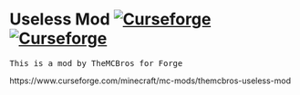 # Useless Mod [![Curseforge](http://cf.way2muchnoise.eu/full_322455_downloads.svg)](https://www.curseforge.com/minecraft/mc-mods/themcbros-useless-mod) [![Curseforge](http://cf.way2muchnoise.eu/versions/For%20MC_322455_all.svg)](https://www.curseforge.com/minecraft/mc-mods/themcbros-useless-mod)

<pre>This is a mod by TheMCBros for Forge<br /></pre>
</p>https://www.curseforge.com/minecraft/mc-mods/themcbros-useless-mod</p>
